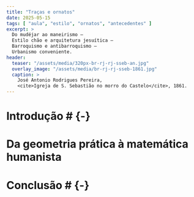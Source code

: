 ```yaml
---
title: "Traças e ornatos"
date: 2025-05-15
tags: [ "aula", "estilo", "ornatos", "antecedentes" ]
excerpt: >
  Do mudéjar ao maneirismo –
  Estilo chão e arquitetura jesuítica –
  Barroquismo e antibarroquismo –
  Urbanismo conveniente.
header:
  teaser: "/assets/media/320px-br-rj-rj-sseb-an.jpg"
  overlay_image: "/assets/media/br-rj-rj-sseb-1861.jpg"
  caption: >
    José Antonio Rodrigues Pereira,
    <cite>Igreja de S. Sebastião no morro do Castelo</cite>, 1861.
---
```


# Introdução # {-}

# Da geometria prática à matemática humanista #

# Conclusão # {-}

